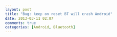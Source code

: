 ```yaml
---
layout: post
title: "Bug: keep on reset BT will crash Android"
date: 2013-03-11 02:07
comments: true
categories: [Android, Bluetooth] 
---
```

